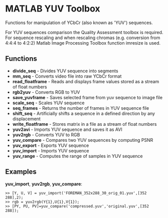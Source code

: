 MATLAB YUV Toolbox
==================

Functions for manipulation of YCbCr (also known as 'YUV') sequences. 

For YUV sequences comparison the Quality Assessment toolbox is required. For sequence rescaling and when rescaling chromas (e.g. conversion from 4\:4\:4 to 4\:2\:2) Matlab Image Processing Toolbox function imresize is used. 


Functions
---------

 - **divide_seq** - Divides YUV sequence into segments
 - **mm_seq** - Converts video file into raw YCbCr format
 - **read_floatframe** - Reads and displays frame values stored as a stream of float numbers
 - **rgb2yuv** - Converts RGB to YUV
 - **save_yuvframe** - Saves selected frame from yuv sequence to image file
 - **scale_seq** - Scales YUV sequence
 - **seq_frames** - Returns the number of frames in YUV sequence file
 - **shift_seq** - Artificially shifts a sequence in a defined direction by any displacement
 - **write_floatframe** - Stores matrix in a file as a stream of float numbers
 - **yuv2avi** - Imports YUV sequence and saves it as AVI
 - **yuv2rgb** - Converts YUV to RGB
 - **yuv_compare** - Compares two YUV sequences by computing PSNR
 - **yuv_export** - Exports YUV sequence
 - **yuv_import** - Imports YUV sequence
 - **yuv_range** - Computes the range of samples in YUV sequence 

  
Examples
--------
**yuv\_import**, **yuv2rgb**, **yuv\_compare**:

	>> [Y, U, V] = yuv_import('FOREMAN_352x288_30_orig_01.yuv',[352 288],2);
	>> rgb = yuv2rgb(Y{1},U{1},V{1});
	>> [PY, PU, PV]=yuv_compare('compressed.yuv','original.yuv',[352 288]);
